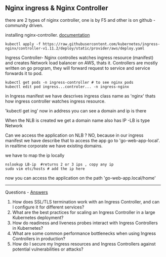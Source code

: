 ## Nginx ingress & Nginx Controller

there are 2 types of niginx controller, one is by F5 and other is on github - community driven.

installing nginx-controller. [documentation](https://kubernetes.github.io/ingress-nginx/deploy/#aws)
```shell
kubectl apply -f https://raw.githubusercontent.com/kubernetes/ingress-nginx/controller-v1.11.2/deploy/static/provider/aws/deploy.yaml
```
Ingress Controller- 
Nginx controlles watches ingress resource (manifest) and creates Network load balancer on AWS, thats it. Controllers are mostly written on go program, they will forward request to service 
and service forwards it to pod. 

```shell
kubectl get pods -n ingress-controller # to see nginx pods
kubectl edit pod ingress...controler... -n ingress-nginx
```

in Ingress manifest we have descrives ingress class name as 'nginx' thats how ingress controller watches ingress resource.

'kubectl get ing' now in address you can see a domain and ip is there

When the NLB is created we get a domain name also has IP -LB is type Network

Can we access the application on NLB ? NO, because in our ingress manifest we have describe that to access the app go to 'go-web-app-local'. in realtime corporate we have existing domains.

we have to map the ip locally 
```shell
nslookup LB-ip  #returns 2 or 3 ips , copy any ip
sudo vim etc/hosts # add the ip here
```

now you can access the application on the path 'go-web-app.local/home'

----------------------------------------------------------------------------

Questions - [Answers](Questions&Answers.md#p3)

1. How does SSL/TLS termination work with an Ingress Controller, and can I configure it for different services?
2. What are the best practices for scaling an Ingress Controller in a large Kubernetes deployment?
3. How do readiness and liveness probes interact with Ingress Controllers in Kubernetes?
4. What are some common performance bottlenecks when using Ingress Controllers in production?
5. How do I secure my Ingress resources and Ingress Controllers against potential vulnerabilities or attacks?
